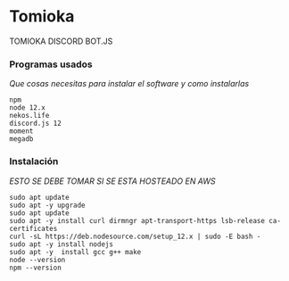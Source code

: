 # Tomioka
TOMIOKA DISCORD BOT.JS

### Programas usados

_Que cosas necesitas para instalar el software y como instalarlas_

```
npm
node 12.x
nekos.life
discord.js 12
moment
megadb
```
### Instalación

_ESTO SE DEBE TOMAR SI SE ESTA HOSTEADO EN AWS_

```
sudo apt update
sudo apt -y upgrade
sudo apt update
sudo apt -y install curl dirmngr apt-transport-https lsb-release ca-certificates
curl -sL https://deb.nodesource.com/setup_12.x | sudo -E bash -
sudo apt -y install nodejs
sudo apt -y  install gcc g++ make
node --version
npm --version
```
